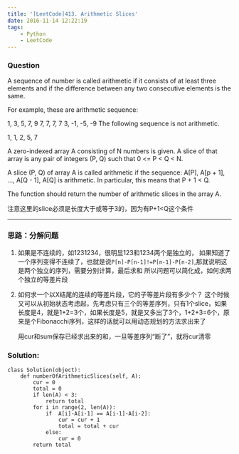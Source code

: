 ```yaml
---
title: '[LeetCode]413. Arithmetic Slices'
date: 2016-11-14 12:22:19
tags:
    - Python
    - LeetCode
---
```

### Question
A sequence of number is called arithmetic if it consists of at least three elements and if the difference between any two consecutive elements is the same.

For example, these are arithmetic sequence:

1, 3, 5, 7, 9
7, 7, 7, 7
3, -1, -5, -9
The following sequence is not arithmetic.

1, 1, 2, 5, 7

A zero-indexed array A consisting of N numbers is given. A slice of that array is any pair of integers (P, Q) such that 0 <= P < Q < N.

A slice (P, Q) of array A is called arithmetic if the sequence:
A[P], A[p + 1], ..., A[Q - 1], A[Q] is arithmetic. In particular, this means that P + 1 < Q.

The function should return the number of arithmetic slices in the array A.

注意这里的slice必须是长度大于或等于3的，因为有P+1<Q这个条件

***

### 思路：分解问题
1. 如果是不连续的，如1231234，很明显123和1234两个是独立的，
    如果知道了一个序列变得不连续了，也就是说`P[n]-P[n-1]!=P[n-1]-P[n-2]`,那就说明这是两个独立的序列，需要分别计算，最后求和
    所以问题可以简化成，如何求两个独立的等差片段

2. 如何求一个以X结尾的连续的等差片段，它的子等差片段有多少个？
    这个时候又可以从初始状态考虑起，先考虑只有三个的等差序列，只有1个slice，如果长度是4，就是1+2=3个，如果长度是5，就是又多出了3个，1+2+3=6个，原来是个Fibonacchi序列，这样的话就可以用动态规划的方法求出来了
    
    用cur和sum保存已经求出来的和，一旦等差序列“断了”，就将cur清零

### Solution:

```
class Solution(object):
    def numberOfArithmeticSlices(self, A):
        cur = 0
        total = 0
        if len(A) < 3:
            return total
        for i in range(2, len(A)):
            if  A[i]-A[i-1] == A[i-1]-A[i-2]:
                cur = cur + 1
                total = total + cur
            else:
                cur = 0
        return total

```


